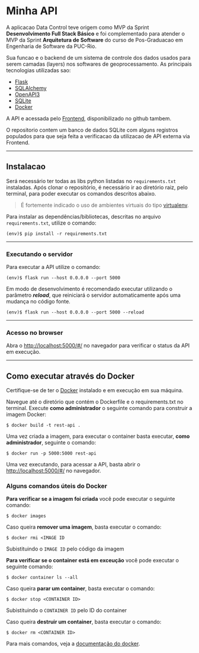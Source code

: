 # Minha API

A aplicacao Data Control teve origem como MVP da Sprint  **Desenvolvimento Full Stack Básico** e foi complementado para atender o MVP da Sprint **Arquitetura de Software** do curso de Pos-Graduacao em Engenharia de Software da PUC-Rio.

Sua funcao e o backend de um sistema de controle dos dados usados para serem camadas (layers) nos softwares de geoprocessamento. As principais tecnologias utilizadas sao:
 - [Flask](https://flask.palletsprojects.com/en/stable/)
 - [SQLAlchemy](https://www.sqlalchemy.org/)
 - [OpenAPI3](https://swagger.io/specification/)
 - [SQLite](https://www.sqlite.org/index.html)
 - [Docker](https://www.docker.com/)

A API e acessada pelo [Frontend](https://github.com/gustavopierre/data_control_frontend), disponibilizado no github tambem.

O repositorio contem um banco de dados SQLite com alguns registros populados para que seja feita a verificacao da utilizacao de API externa via Frontend.

---
## Instalacao 

Será necessário ter todas as libs python listadas no `requirements.txt` instaladas.
Após clonar o repositório, é necessário ir ao diretório raiz, pelo terminal, para poder executar os comandos descritos abaixo.

> É fortemente indicado o uso de ambientes virtuais do tipo [virtualenv](https://virtualenv.pypa.io/en/latest/installation.html).

Para instalar as dependências/bibliotecas, descritas no arquivo `requirements.txt`, utilize o comando:

```
(env)$ pip install -r requirements.txt
```
---
### Executando o servidor

Para executar a API utilize o comando:

```
(env)$ flask run --host 0.0.0.0 --port 5000
```

Em modo de desenvolvimento é recomendado executar utilizando o parâmetro **_reload_**, que reiniciará o servidor
automaticamente após uma mudança no código fonte.

```
(env)$ flask run --host 0.0.0.0 --port 5000 --reload
```
---
### Acesso no browser
Abra o [http://localhost:5000/#/](http://localhost:5000/#/) no navegador para verificar o status da API em execução.

---
## Como executar através do Docker

Certifique-se de ter o [Docker](https://docs.docker.com/engine/install/) instalado e em execução em sua máquina.

Navegue até o diretório que contém o Dockerfile e o requirements.txt no terminal.
Execute **como administrador** o seguinte comando para construir a imagem Docker:

```
$ docker build -t rest-api .
```

Uma vez criada a imagem, para executar o container basta executar, **como administrador**, seguinte o comando:

```
$ docker run -p 5000:5000 rest-api
```

Uma vez executando, para acessar a API, basta abrir o [http://localhost:5000/#/](http://localhost:5000/#/) no navegador.

### Alguns comandos úteis do Docker

**Para verificar se a imagem foi criada** você pode executar o seguinte comando:

```
$ docker images
```

 Caso queira **remover uma imagem**, basta executar o comando:
```
$ docker rmi <IMAGE ID
```
Subistituindo o `IMAGE ID` pelo código da imagem

**Para verificar se o container está em exceução** você pode executar o seguinte comando:

```
$ docker container ls --all
```

 Caso queira **parar um container**, basta executar o comando:
```
$ docker stop <CONTAINER ID>
```
Subistituindo o `CONTAINER ID` pelo ID do container


 Caso queira **destruir um container**, basta executar o comando:
```
$ docker rm <CONTAINER ID>
```
Para mais comandos, veja a [documentação do docker](https://docs.docker.com/engine/reference/run/).